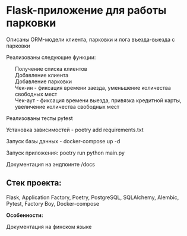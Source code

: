 <h1>Flask-приложение для работы парковки</h1>
<p></p>
Описаны ORM-модели клиента, парковки и лога въезда-выезда с парковки
<p></p>
<p>Реализованы следующие функции:</p>
<ul style="list-style: none;">
  <li>Получение списка клиентов</li>
  <li>Добавление клиента</li>
  <li>Добавление парковки</li>
  <li>Чек-ин - фиксация времени заезда, уменьшение количества свободных мест</li>
  <li>Чек-аут - фиксация времени выезда, привязка кредитной карты, увеличение количества свободных мест</li>
  </ul>
<p>Реализованы тесты pytest</p>  
<p></p>
  Установка зависимостей - poetry add requirements.txt
  <p></p>
  Запуск базы данных - docker-compose up -d
  <p></p>
  Запуск приложения: poetry run python main.py
  <p></p>
  Документация на эндпоинте /docs
<p></p>
<h2>Стек проекта:</h2>
Flask, Application Factory, Poetry, PostgreSQL, SQLAlchemy, Alembic, Pytest, Factory Boy, Docker-compose 
<p></p>
<b>Особенности:</b>
<p>Документация на финском языке</p>
